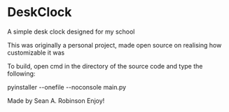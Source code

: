 # DeskClock
A simple desk clock designed for my school


This was originally a personal project, made open source on realising how customizable it was

To build, open cmd in the directory of the source code and type the following:

pyinstaller --onefile --noconsole main.py

Made by Sean A. Robinson
Enjoy!
